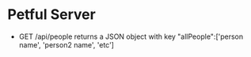# Petful Server

- GET /api/people
returns a JSON object with key "allPeople":['person name', 'person2 name', 'etc']
